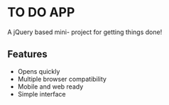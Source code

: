 # TO DO APP

A jQuery based mini- project for getting things done!


## Features
* Opens quickly
* Multiple browser compatibility
* Mobile and web ready
* Simple interface
